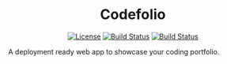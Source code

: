 <h1 align="center">Codefolio</h1>

<p align="center">
  <a href="https://github.com/0xAliRaza/codefolio/blob/main/LICENSE"><img src="https://img.shields.io/github/license/0xaliraza/codefolio?sanitize=true" alt="License"></a>
  <a href="https://github.com/0xAliRaza/codefolio/actions/workflows/node.js.yml"><img src="https://img.shields.io/github/workflow/status/0xaliraza/codefolio/Node.js%20CI?sanitize=true" alt="Build Status"></a>
  <a href="https://github.com/0xAliRaza/codefolio/actions/workflows/cd.yml"><img src="https://github.com/0xAliRaza/codefolio/actions/workflows/cd.yml/badge.svg" alt="Build Status"></a>
  
</p>

A deployment ready web app to showcase your coding portfolio.
